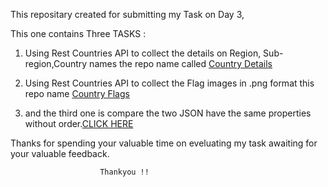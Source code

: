 This repositary created for submitting my Task on Day 3,

This one contains Three TASKS :


   1. Using Rest Countries API to collect the details on Region, Sub-region,Country names the repo name called [Country Details](https://github.com/selvajr/Task-3/tree/main/Country%20Details)

   2. Using Rest Countries API to collect the Flag images in .png format this repo name [Country Flags](https://github.com/selvajr/Task-3/tree/main/Country%20Flags)

   3. and the third one is compare the two JSON have the same properties without order.[CLICK HERE](https://github.com/selvajr/Task-3/tree/main/Obj_Compare)

Thanks for spending your valuable time on eveluating my task awaiting for your valuable feedback.

                        Thankyou !!
